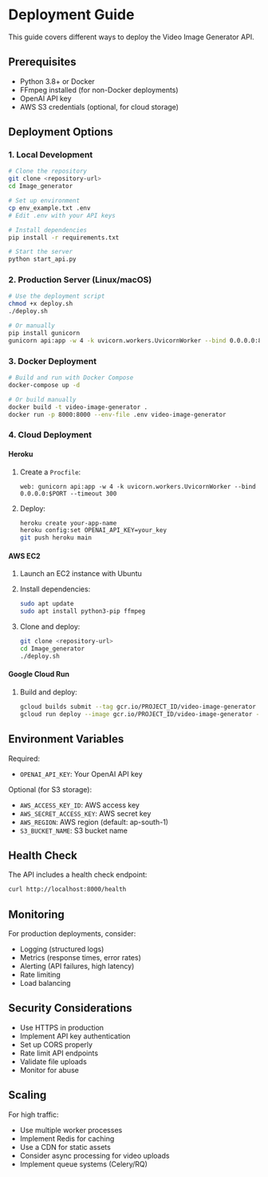 # Deployment Guide

This guide covers different ways to deploy the Video Image Generator API.

## Prerequisites

- Python 3.8+ or Docker
- FFmpeg installed (for non-Docker deployments)
- OpenAI API key
- AWS S3 credentials (optional, for cloud storage)

## Deployment Options

### 1. Local Development

```bash
# Clone the repository
git clone <repository-url>
cd Image_generator

# Set up environment
cp env_example.txt .env
# Edit .env with your API keys

# Install dependencies
pip install -r requirements.txt

# Start the server
python start_api.py
```

### 2. Production Server (Linux/macOS)

```bash
# Use the deployment script
chmod +x deploy.sh
./deploy.sh

# Or manually
pip install gunicorn
gunicorn api:app -w 4 -k uvicorn.workers.UvicornWorker --bind 0.0.0.0:8000 --timeout 300
```

### 3. Docker Deployment

```bash
# Build and run with Docker Compose
docker-compose up -d

# Or build manually
docker build -t video-image-generator .
docker run -p 8000:8000 --env-file .env video-image-generator
```

### 4. Cloud Deployment

#### Heroku

1. Create a `Procfile`:

   ```
   web: gunicorn api:app -w 4 -k uvicorn.workers.UvicornWorker --bind 0.0.0.0:$PORT --timeout 300
   ```

2. Deploy:
   ```bash
   heroku create your-app-name
   heroku config:set OPENAI_API_KEY=your_key
   git push heroku main
   ```

#### AWS EC2

1. Launch an EC2 instance with Ubuntu
2. Install dependencies:

   ```bash
   sudo apt update
   sudo apt install python3-pip ffmpeg
   ```

3. Clone and deploy:
   ```bash
   git clone <repository-url>
   cd Image_generator
   ./deploy.sh
   ```

#### Google Cloud Run

1. Build and deploy:
   ```bash
   gcloud builds submit --tag gcr.io/PROJECT_ID/video-image-generator
   gcloud run deploy --image gcr.io/PROJECT_ID/video-image-generator --platform managed
   ```

## Environment Variables

Required:

- `OPENAI_API_KEY`: Your OpenAI API key

Optional (for S3 storage):

- `AWS_ACCESS_KEY_ID`: AWS access key
- `AWS_SECRET_ACCESS_KEY`: AWS secret key
- `AWS_REGION`: AWS region (default: ap-south-1)
- `S3_BUCKET_NAME`: S3 bucket name

## Health Check

The API includes a health check endpoint:

```bash
curl http://localhost:8000/health
```

## Monitoring

For production deployments, consider:

- Logging (structured logs)
- Metrics (response times, error rates)
- Alerting (API failures, high latency)
- Rate limiting
- Load balancing

## Security Considerations

- Use HTTPS in production
- Implement API key authentication
- Set up CORS properly
- Rate limit API endpoints
- Validate file uploads
- Monitor for abuse

## Scaling

For high traffic:

- Use multiple worker processes
- Implement Redis for caching
- Use a CDN for static assets
- Consider async processing for video uploads
- Implement queue systems (Celery/RQ)
